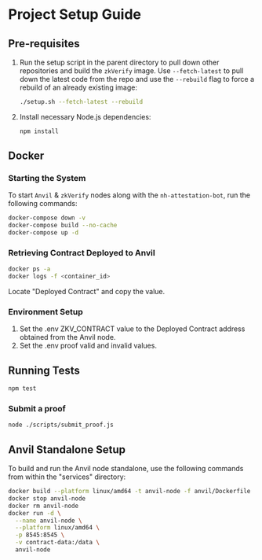 # Project Setup Guide

## Pre-requisites

1. Run the setup script in the parent directory to pull down other repositories and build the `zkVerify` image. Use `--fetch-latest` to pull down the latest code from the repo and use the `--rebuild` flag to force a rebuild of an already existing image:

    ```bash
    ./setup.sh --fetch-latest --rebuild
    ```

2. Install necessary Node.js dependencies:

    ```bash
    npm install
    ```

## Docker

### Starting the System

To start `Anvil` & `zkVerify` nodes along with the `nh-attestation-bot`, run the following commands:

```bash
docker-compose down -v
docker-compose build --no-cache
docker-compose up -d
```

### Retrieving Contract Deployed to Anvil

```bash
docker ps -a
docker logs -f <container_id>
```

Locate "Deployed Contract" and copy the value.

### Environment Setup

1. Set the .env ZKV_CONTRACT value to the Deployed Contract address obtained from the Anvil node.
2. Set the .env proof valid and invalid values.

## Running Tests

```bash
npm test
```

### Submit a proof

```bash
node ./scripts/submit_proof.js
```

## Anvil Standalone Setup

To build and run the Anvil node standalone, use the following commands from within the "services" directory:

```bash
docker build --platform linux/amd64 -t anvil-node -f anvil/Dockerfile .
docker stop anvil-node
docker rm anvil-node
docker run -d \
  --name anvil-node \
  --platform linux/amd64 \
  -p 8545:8545 \
  -v contract-data:/data \
  anvil-node
```